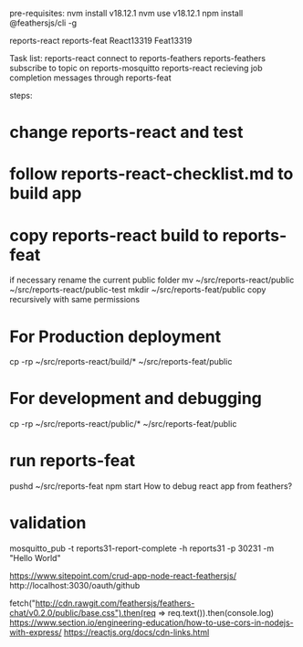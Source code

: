 pre-requisites:
nvm install v18.12.1
nvm use v18.12.1
npm install @feathersjs/cli -g

reports-react
reports-feat
React13319
Feat13319

Task list:
reports-react connect to reports-feathers
reports-feathers subscribe to topic on reports-mosquitto
reports-react recieving job completion messages through reports-feat

steps:
# change reports-react and test
# follow reports-react-checklist.md to build app
# copy reports-react build to reports-feat
if necessary rename the current public folder
mv ~/src/reports-react/public ~/src/reports-react/public-test
mkdir ~/src/reports-feat/public
copy recursively with same permissions
# For Production deployment
cp -rp ~/src/reports-react/build/* ~/src/reports-feat/public
# For development and debugging
cp -rp ~/src/reports-react/public/* ~/src/reports-feat/public

# run reports-feat
pushd ~/src/reports-feat
npm start
How to debug react app from feathers?

# validation
mosquitto_pub -t reports31-report-complete -h reports31 -p 30231 -m "Hello World"

https://www.sitepoint.com/crud-app-node-react-feathersjs/
http://localhost:3030/oauth/github

fetch("http://cdn.rawgit.com/feathersjs/feathers-chat/v0.2.0/public/base.css").then(req => req.text()).then(console.log)
https://www.section.io/engineering-education/how-to-use-cors-in-nodejs-with-express/
https://reactjs.org/docs/cdn-links.html
<script crossorigin src="https://unpkg.com/react@18/umd/react.development.js"></script>

